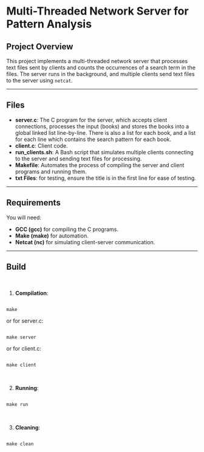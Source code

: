 # Multi-Threaded Network Server for Pattern Analysis


## Project Overview
This project implements a multi-threaded network server that processes text files sent by clients and counts the occurrences of a search term in the files. The server runs in the background, and multiple clients send text files to the server using `netcat`.

---

## Files
- **server.c**: The C program for the server, which accepts client connections, processes the input (books) and stores the books into a global linked list line-by-line. There is also a list for each book, and a list for each line which contains the search pattern for each book.
- **client.c**: Client code. 
- **run_clients.sh**: A Bash script that simulates multiple clients connecting to the server and sending text files for processing.
- **Makefile**: Automates the process of compiling the server and client programs and running them.
- **txt Files**: for testing, ensure the title is in the first line for ease of testing. 

---

## Requirements
You will need:
- **GCC (gcc)** for compiling the C programs.
- **Make (make)** for automation.
- **Netcat (nc)** for simulating client-server communication.


---

## Build

<br>

1. **Compilation**:

``` 

make

``` 

or for server.c:

``` 

make server

``` 

or for client.c: 

``` 

make client

``` 

<br>

2. **Running**:

``` 

make run

``` 

<br>

3. **Cleaning**:

``` 

make clean

``` 
